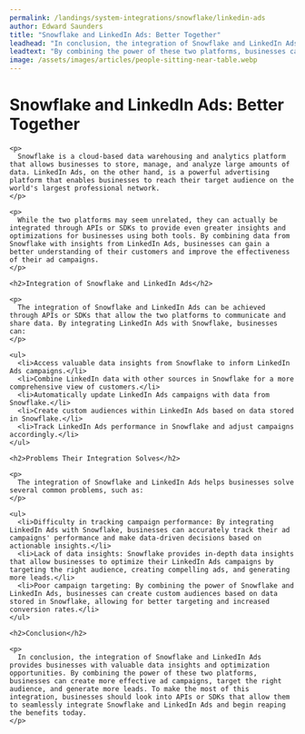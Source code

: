 ```yaml
---
permalink: /landings/system-integrations/snowflake/linkedin-ads
author: Edward Saunders
title: "Snowflake and LinkedIn Ads: Better Together"
leadhead: "In conclusion, the integration of Snowflake and LinkedIn Ads provides businesses with valuable data insights and optimization opportunities"
leadtext: "By combining the power of these two platforms, businesses can create more effective ad campaigns, target the right audience, and generate more leads. To make the most of this integration, businesses should look into APIs or SDKs that allow them to seamlessly integrate Snowflake and LinkedIn Ads and begin reaping the benefits today."
image: /assets/images/articles/people-sitting-near-table.webp
---
```

<div class="arttext">    <h1>Snowflake and LinkedIn Ads: Better Together</h1>

    <p>
      Snowflake is a cloud-based data warehousing and analytics platform that allows businesses to store, manage, and analyze large amounts of data. LinkedIn Ads, on the other hand, is a powerful advertising platform that enables businesses to reach their target audience on the world's largest professional network.
    </p>

    <p>
      While the two platforms may seem unrelated, they can actually be integrated through APIs or SDKs to provide even greater insights and optimizations for businesses using both tools. By combining data from Snowflake with insights from LinkedIn Ads, businesses can gain a better understanding of their customers and improve the effectiveness of their ad campaigns.
    </p>

    <h2>Integration of Snowflake and LinkedIn Ads</h2>

    <p>
      The integration of Snowflake and LinkedIn Ads can be achieved through APIs or SDKs that allow the two platforms to communicate and share data. By integrating LinkedIn Ads with Snowflake, businesses can:
    </p>

    <ul>
      <li>Access valuable data insights from Snowflake to inform LinkedIn Ads campaigns.</li>
      <li>Combine LinkedIn data with other sources in Snowflake for a more comprehensive view of customers.</li>
      <li>Automatically update LinkedIn Ads campaigns with data from Snowflake.</li>
      <li>Create custom audiences within LinkedIn Ads based on data stored in Snowflake.</li>
      <li>Track LinkedIn Ads performance in Snowflake and adjust campaigns accordingly.</li>
    </ul>

    <h2>Problems Their Integration Solves</h2>

    <p>
      The integration of Snowflake and LinkedIn Ads helps businesses solve several common problems, such as:
    </p>

    <ul>
      <li>Difficulty in tracking campaign performance: By integrating LinkedIn Ads with Snowflake, businesses can accurately track their ad campaigns' performance and make data-driven decisions based on actionable insights.</li>
      <li>Lack of data insights: Snowflake provides in-depth data insights that allow businesses to optimize their LinkedIn Ads campaigns by targeting the right audience, creating compelling ads, and generating more leads.</li>
      <li>Poor campaign targeting: By combining the power of Snowflake and LinkedIn Ads, businesses can create custom audiences based on data stored in Snowflake, allowing for better targeting and increased conversion rates.</li>
    </ul>

    <h2>Conclusion</h2>

    <p>
      In conclusion, the integration of Snowflake and LinkedIn Ads provides businesses with valuable data insights and optimization opportunities. By combining the power of these two platforms, businesses can create more effective ad campaigns, target the right audience, and generate more leads. To make the most of this integration, businesses should look into APIs or SDKs that allow them to seamlessly integrate Snowflake and LinkedIn Ads and begin reaping the benefits today. 
    </p>
</div>